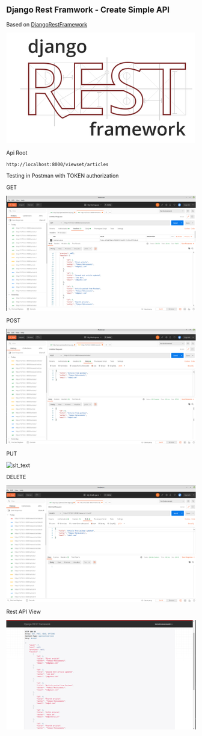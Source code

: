 ## Django Rest Framwork - Create Simple API

Based on [DjangoRestFramework](https://www.django-rest-framework.org/tutorial/quickstart/)

![slt text](screens/rest.png)

Api Root

    http://localhost:8000/viewset/articles
    
Testing in Postman with TOKEN authorization
 
GET

 ![slt_text](screens/postman1.png)
 
POST

 ![slt_text](screens/postman2.png)
 
 
PUT

 ![slt_text](screens/postman3.png)
 
DELETE

 ![slt_text](screens/postman_delete.png)
 
 Rest API View
 
  ![slt_text](screens/final_rest.png)
 
